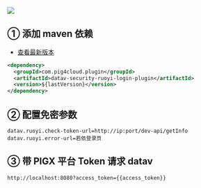 ![](https://minio.pigx.vip/oss/1655478144.jpg)

## ① 添加 maven 依赖

- [查看最新版本](https://repo1.maven.org/maven2/com/pig4cloud/plugin/datav-security-ruoyi-login-plugin/)

```xml
<dependency>
  <groupId>com.pig4cloud.plugin</groupId>
  <artifactId>datav-security-ruoyi-login-plugin</artifactId>
  <version>${lastVersion}</version>
</dependency>
```

## ② 配置免密参数

```
datav.ruoyi.check-token-url=http://ip:port/dev-api/getInfo
datav.ruoyi.error-url=若依登录页
```

## ③ 带 PIGX 平台 Token 请求 datav

```shell
http://localhost:8080?access_token={{access_token}}
```

